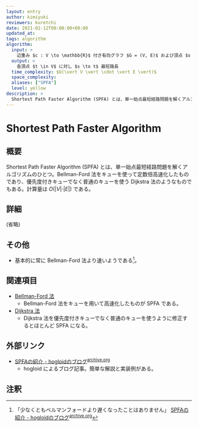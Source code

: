 ```yaml
---
layout: entry
author: kimiyuki
reviewers: kuretchi
date: 2021-02-12T00:00:00+09:00
updated_at:
tags: algorithm
algorithm:
  input: >
    辺重み $c : V \to \mathbb{R}$ 付き有向グラフ $G = (V, E)$ および頂点 $s \in V$
  output: >
    各頂点 $t \in V$ に対し $s \to t$ 最短路長
  time_complexity: $O(\vert V \vert \cdot \vert E \vert)$
  space_complexity:
  aliases: ["SPFA"]
  level: yellow
description: >
  Shortest Path Faster Algorithm (SPFA) とは、単一始点最短経路問題を解くアルゴリズムのひとつ。Bellman-Ford 法をキューを使って定数倍高速化したものであり、優先度付きキューでなく普通のキューを使う Dijkstra 法のようなものでもある。計算量は $O(\vert V \vert \cdot \vert E \vert)$ である。
---
```


# Shortest Path Faster Algorithm

## 概要

Shortest Path Faster Algorithm (SPFA) とは、単一始点最短経路問題を解くアルゴリズムのひとつ。Bellman-Ford 法をキューを使って定数倍高速化したものであり、優先度付きキューでなく普通のキューを使う Dijkstra 法のようなものでもある。計算量は $O(\vert V \vert \cdot \vert E \vert)$ である。

## 詳細

(省略)

## その他

-   基本的に常に Bellman-Ford 法より速いようである[^hogloid-speed]。

## 関連項目

-   [Bellman-Ford 法](/bellman-ford)
    -   Bellman-Ford 法をキューを用いて高速化したものが SPFA である。
-   [Dijkstra 法](/dijkstra)
    -   Dijkstra 法を優先度付きキューでなく普通のキューを使うように修正するとほとんど SPFA になる。

## 外部リンク

-   [SPFAの紹介 - hogloidのブログ](https://hogloid.hatenablog.com/entry/20120409/1333973448)<sup>[archive.org](https://web.archive.org/web/20130519162505/http://hogloid.hatenablog.com/entry/20120409/1333973448)</sup>
    -   hogloid によるブログ記事。簡単な解説と実装例がある。

## 注釈

[^hogloid-speed]: 「少なくともベルマンフォードより遅くなったことはありません」 [SPFAの紹介 - hogloidのブログ](https://hogloid.hatenablog.com/entry/20120409/1333973448)<sup>[archive.org](https://web.archive.org/web/20130519162505/http://hogloid.hatenablog.com/entry/20120409/1333973448)</sup>
